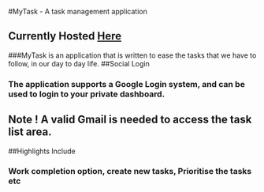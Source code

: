 #MyTask -  A task management application
## Currently Hosted [Here](http://www.eldhose.xyz/)
###MyTask is an application that is written to ease the tasks that we have to follow, in our day to day life.
##Social Login
### The application supports a Google Login system, and can be used to login to your private dashboard.
## Note ! A valid Gmail is needed to access the task list area.
##Highlights Include
### Work completion option, create new tasks, Prioritise the tasks etc
 